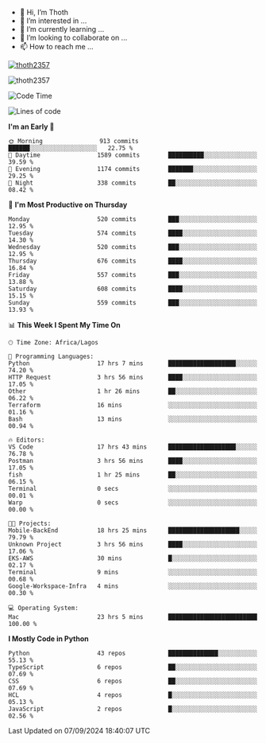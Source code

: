 <!---
thoth2357/thoth2357 is a ✨ special ✨ repository because its `README.md` (this file) appears on your GitHub profile.
You can click the Preview link to take a look at your changes.
--->

- 👋 Hi, I’m Thoth
- 👀 I’m interested in ...
- 🌱 I’m currently learning ...
- 💞️ I’m looking to collaborate on ...
- 📫 How to reach me ...


<p align="left"> <a href="https://github.com/ryo-ma/github-profile-trophy"><img src="https://github-profile-trophy.vercel.app/?username=thoth2357&theme=gruvbox&no-bg=true&no-frame=false&title=MultiLanguage,Commits,Repositories,Stars,Followers,PullRequest,Reviews,Issues" alt="thoth2357" /></a> </p>

<p align="left"> <img src="https://komarev.com/ghpvc/?username=thoth2357&label=Profile%20views&color=0e75b6&style=flat" alt="thoth2357" /> </p>

<!--START_SECTION:waka-->
![Code Time](http://img.shields.io/badge/Code%20Time-3%2C270%20hrs%2037%20mins-blue)

![Lines of code](https://img.shields.io/badge/From%20Hello%20World%20I%27ve%20Written-30.6%20million%20lines%20of%20code-blue)

**I'm an Early 🐤** 

```text
🌞 Morning                913 commits         ██████░░░░░░░░░░░░░░░░░░░   22.75 % 
🌆 Daytime                1589 commits        ██████████░░░░░░░░░░░░░░░   39.59 % 
🌃 Evening                1174 commits        ███████░░░░░░░░░░░░░░░░░░   29.25 % 
🌙 Night                  338 commits         ██░░░░░░░░░░░░░░░░░░░░░░░   08.42 % 
```
📅 **I'm Most Productive on Thursday** 

```text
Monday                   520 commits         ███░░░░░░░░░░░░░░░░░░░░░░   12.95 % 
Tuesday                  574 commits         ████░░░░░░░░░░░░░░░░░░░░░   14.30 % 
Wednesday                520 commits         ███░░░░░░░░░░░░░░░░░░░░░░   12.95 % 
Thursday                 676 commits         ████░░░░░░░░░░░░░░░░░░░░░   16.84 % 
Friday                   557 commits         ███░░░░░░░░░░░░░░░░░░░░░░   13.88 % 
Saturday                 608 commits         ████░░░░░░░░░░░░░░░░░░░░░   15.15 % 
Sunday                   559 commits         ███░░░░░░░░░░░░░░░░░░░░░░   13.93 % 
```


📊 **This Week I Spent My Time On** 

```text
🕑︎ Time Zone: Africa/Lagos

💬 Programming Languages: 
Python                   17 hrs 7 mins       ███████████████████░░░░░░   74.20 % 
HTTP Request             3 hrs 56 mins       ████░░░░░░░░░░░░░░░░░░░░░   17.05 % 
Other                    1 hr 26 mins        ██░░░░░░░░░░░░░░░░░░░░░░░   06.22 % 
Terraform                16 mins             ░░░░░░░░░░░░░░░░░░░░░░░░░   01.16 % 
Bash                     13 mins             ░░░░░░░░░░░░░░░░░░░░░░░░░   00.94 % 

🔥 Editors: 
VS Code                  17 hrs 43 mins      ███████████████████░░░░░░   76.78 % 
Postman                  3 hrs 56 mins       ████░░░░░░░░░░░░░░░░░░░░░   17.05 % 
fish                     1 hr 25 mins        ██░░░░░░░░░░░░░░░░░░░░░░░   06.15 % 
Terminal                 0 secs              ░░░░░░░░░░░░░░░░░░░░░░░░░   00.01 % 
Warp                     0 secs              ░░░░░░░░░░░░░░░░░░░░░░░░░   00.00 % 

🐱‍💻 Projects: 
Mobile-BackEnd           18 hrs 25 mins      ████████████████████░░░░░   79.79 % 
Unknown Project          3 hrs 56 mins       ████░░░░░░░░░░░░░░░░░░░░░   17.06 % 
EKS-AWS                  30 mins             █░░░░░░░░░░░░░░░░░░░░░░░░   02.17 % 
Terminal                 9 mins              ░░░░░░░░░░░░░░░░░░░░░░░░░   00.68 % 
Google-Workspace-Infra   4 mins              ░░░░░░░░░░░░░░░░░░░░░░░░░   00.30 % 

💻 Operating System: 
Mac                      23 hrs 5 mins       █████████████████████████   100.00 % 
```

**I Mostly Code in Python** 

```text
Python                   43 repos            ██████████████░░░░░░░░░░░   55.13 % 
TypeScript               6 repos             ██░░░░░░░░░░░░░░░░░░░░░░░   07.69 % 
CSS                      6 repos             ██░░░░░░░░░░░░░░░░░░░░░░░   07.69 % 
HCL                      4 repos             █░░░░░░░░░░░░░░░░░░░░░░░░   05.13 % 
JavaScript               2 repos             █░░░░░░░░░░░░░░░░░░░░░░░░   02.56 % 
```




 Last Updated on 07/09/2024 18:40:07 UTC
<!--END_SECTION:waka-->
<!--![](http://github-profile-summary-cards.vercel.app/api/cards/profile-details?username=thoth2357&theme=2077)

![](http://github-profile-summary-cards.vercel.app/api/cards/stats?username=thoth2357&theme=2077)![](http://github-profile-summary-cards.vercel.app/api/cards/productive-time?username=thoth2357&theme=2077&utcOffset=8) -->
